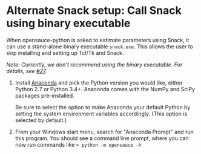 # <A NAME="exe">Alternate Snack setup</A>: Call Snack using binary executable

When opensauce-python is asked to estimate parameters using Snack, it can use
a stand-alone binary executable `snack.exe`.  This allows the user to skip
installing and setting up Tcl/Tk and Snack.

*Note: Currently, we don't recommend using the binary executable.  For
details, see
[#27](https://github.com/voicesauce/opensauce-python/issues/27).*

1.  Install [Anaconda](https://www.continuum.io/) and pick the Python version
    you would like, either Python 2.7 or Python 3.4+.  Anaconda comes with the
    NumPy and SciPy packages pre-installed.

    Be sure to select the option to make Anaconda your default Python by
    setting the system environment variables accordingly.  (This option is
    selected by default.)

2.  From your Windows start menu, search for "Anaconda Prompt" and run this
    program.  You should see a command line prompt, where you can now run
    commands like `> python -m opensauce -h`

